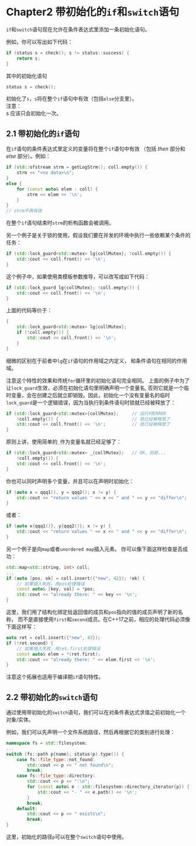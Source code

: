 # Chapter2 带初始化的`if`和`switch`语句
`if`和`switch`语句现在允许在条件表达式里添加一条初始化语句。

例如，你可以写出如下代码：
```cpp
if (status s = check(); s != status::success) {
    return s;
}
```
其中的初始化语句
```cpp
status s = check();
```
初始化了`s`，`s`将在整个`if`语句中有效（包括`else`分支里）。  
注意：  
s 应该只会初始化一次。  
  
## 2.1 带初始化的`if`语句
在`if`语句的条件表达式里定义的变量将在整个`if`语句中有效
（包括 *then* 部分和 *else* 部分）。例如：
```cpp
if (std::ofstream strm = getLogStrm(); coll.empty()) {
    strm << "<no data>\n";
}
else {
    for (const auto& elem : coll) {
        strm << elem << '\n';
    }
}
// strm不再有效
```
在整个`if`语句结束时`strm`的析构函数会被调用。

另一个例子是关于锁的使用，假设我们要在并发的环境中执行一些依赖某个条件的任务：
```cpp
if (std::lock_guard<std::mutex> lg{collMutex}; !coll.empty()) {
    std::cout << coll.front() << '\n';
}
```
这个例子中，如果使用类模板参数推导，可以改写成如下代码：
```cpp
if (std::lock_guard lg{collMutex}; !coll.empty()) {
    std::cout << coll.front() << '\n';
}
```
上面的代码等价于：
```cpp
{
    std::lock_guard<std::mutex> lg{collMutex};
    if (!coll.empty()) {
        std::cout << coll.front() << '\n';
    }
}
```
细微的区别在于前者中`lg`在`if`语句的作用域之内定义，
和条件语句在相同的作用域。

注意这个特性的效果和传统`for`循环里的初始化语句完全相同。
上面的例子中为了让`lock_guard`生效，必须在初始化语句里明确声明一个变量名,
否则它就是一个临时变量，会在创建之后就立即销毁。因此，初始化一个没有变量名的临时
`lock_guard`是一个逻辑错误，因为当执行到条件语句时锁就已经被释放了：
```cpp
if (std::lock_guard<std::mutex>{collMutex};     // 运行时ERROR
    !coll.empty()) {                            // 锁已经被释放了
    std::cout << coll.front() << '\n';          // 锁已经被释放了
}
```
原则上讲，使用简单的`_`作为变量名就已经足够了：
```cpp
if (std::lock_guard<std::mutex> _{collMutex};   // OK，但是...
    !coll.empty()) {
    std::cout << coll.front() << '\n';
}
```
你也可以同时声明多个变量，并且可以在声明时初始化：
```cpp
if (auto x = qqq1(), y = qqq2(); x != y) {
    std::cout << "return values " << x << " and " << y << "differ\n";
}
```
或者：
```cpp
if (auto x{qqq1()}, y{qqq2()}; x != y) {
    std::cout << "return values " << x << " and " << y << "differ\n";
}
```
另一个例子是向`map`或者`unordered map`插入元素。
你可以像下面这样检查是否成功：
```cpp
std::map<std::string, int> coll;
...
if (auto [pos, ok] = coll.insert({"new", 42}); !ok) {
    // 如果插入失败，用pos处理错误
    const auto& [key, val] = *pos;
    std::cout << "already there: " << key << '\n';
}
```
这里，我们用了结构化绑定给返回值的成员和`pos`指向的值的成员声明了新的名称，
而不是直接使用`first`和`second`成员。在C++17之前，相应的处理代码必须像下面这样写：
```cpp
auto ret = coll.insert({"new", 42});
if (!ret.second) {
    // 如果插入失败，用ret.first处理错误
    const auto& elem = *(ret.first);
    std::cout << "already there: " << elem.first << '\n';
}
```
注意这个拓展也适用于编译期`if`语句特性。

## 2.2 带初始化的`switch`语句
通过使用带初始化的`switch`语句，我们可以在对条件表达式求值之前初始化一个对象/实体。

例如，我们可以先声明一个文件系统路径，然后再根据它的类别进行处理：
```cpp
namespace fs = std::filesystem;
...
switch (fs::path p{name}; status(p).type()) {
    case fs::file_type::not_found:
        std::cout << p << " not found\n";
        break;
    case fs::file_type::directory:
        std::cout << p << ":\n";
        for (const auto& e : std::filesystem::directory_iterator{p}) {
            std::cout << "- " << e.path() << '\n';
        }
        break;
    default:
        std::cout << p << " exists\n";
        break;
}
```
这里，初始化的路径`p`可以在整个`switch`语句中使用。
